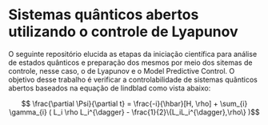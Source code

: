 # Sistemas quânticos abertos utilizando o controle de Lyapunov

O seguinte repositório elucida as etapas da iniciação científica para análise de estados quânticos e preparação dos mesmos por meio dos sitemas de controle, nesse caso, o de Lyapunov e o Model Predictive Control. O objetivo desse trabalho é verificar a controlabilidade de sistemas quãnticos abertos baseados na equação de lindblad como vista abaixo:

$$ \frac{\partial \Psi}{\partial t} = \frac{-i}{\hbar}[H, \rho] + \sum_{i} \gamma_{i} ( L_i \rho L_i^{\dagger} - \frac{1}{2}\{L_iL_i^{\dagger},\rho\} )$$
